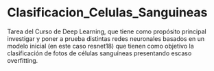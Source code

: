 # Clasificacion_Celulas_Sanguineas
Tarea del Curso de Deep Learning, que tiene como propósito principal investigar y poner a prueba distintas redes neuronales basados en un modelo inicial (en este caso resnet18) que tienen como objetivo la clasificación de fotos de células sanguíneas presentando escaso overfitting.
